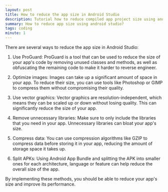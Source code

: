 ```yaml
---
layout: post
title: How to reduce the app size in Android Studio
description: Tutorial how to reduce compiled app project size using android studio
summary: How to reduce app size using android studio?
tags: coding
minute: 1
---
```


There are several ways to reduce the app size in Android Studio:

1. Use ProGuard: ProGuard is a tool that can be used to reduce the size of your app's code by removing unused classes and methods, as well as obfuscating the remaining code to make it harder to reverse engineer.

2. Optimize images: Images can take up a significant amount of space in your app. To reduce their size, you can use tools like Photoshop or GIMP to compress them without compromising their quality.

3. Use vector graphics: Vector graphics are resolution-independent, which means they can be scaled up or down without losing quality. This can significantly reduce the size of your app.

4. Remove unnecessary libraries: Make sure to only include the libraries that you need in your app. Unnecessary libraries can bloat your app's size.

5. Compress data: You can use compression algorithms like GZIP to compress data before storing it in your app, reducing the amount of storage space it takes up.

6. Split APKs: Using Android App Bundle and splitting the APK into smaller ones for each architecture, language or feature can help reduce the overall size of the app.

By implementing these methods, you should be able to reduce your app's size and improve its performance.

